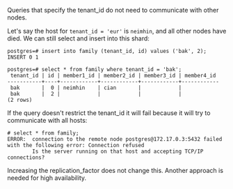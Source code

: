 Queries that specify the tenant_id do not need to communicate with other nodes.

Let's say the host for `tenant_id = 'eur'` is `neimhin`, and all other nodes have died.
We can still select and insert into this shard:

```
postgres=# insert into family (tenant_id, id) values ('bak', 2);
INSERT 0 1
```

```
postgres=# select * from family where tenant_id = 'bak';
 tenant_id | id | member1_id | member2_id | member3_id | member4_id
-----------+----+------------+------------+------------+------------
 bak       |  0 | neimhin    | cian       |            |
 bak       |  2 |            |            |            |
(2 rows)
```

If the query doesn't restrict the tenant_id it will fail because it will try to communicate with all hosts:

```
# select * from family;
ERROR:  connection to the remote node postgres@172.17.0.3:5432 failed with the following error: Connection refused
        Is the server running on that host and accepting TCP/IP connections?
```

Increasing the replication_factor does not change this. Another approach is needed for high availability.
